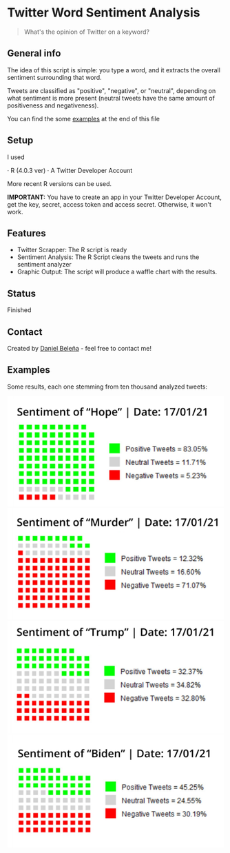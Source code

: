 # Twitter Word Sentiment Analysis
> What's the opinion of Twitter on a keyword?

## General info

The idea of this script is simple: you type a word, and it extracts the overall sentiment surrounding that word.

Tweets are classified as "positive", "negative", or "neutral", depending on what sentiment is more present (neutral tweets have the same amount of positiveness and negativeness).

You can find the some [examples](##Examples) at the end of this file

## Setup
I used

· R (4.0.3 ver)
· A Twitter Developer Account

More recent R versions can be used.

**IMPORTANT:** You have to create an app in your Twitter Developer Account, get the key, secret, access token and access secret. Otherwise, it won't work.

## Features

* Twitter Scrapper: The R script is ready
* Sentiment Analysis: The R Script cleans the tweets and runs the sentiment analyzer
* Graphic Output: The script will produce a waffle chart with the results.

## Status
Finished

## Contact
Created by [Daniel Beleña](https://www.linkedin.com/in/daniel-bele%C3%B1a-gonz%C3%A1lez-949917146/?locale=en_US) - feel free to contact me!

## Examples
Some results, each one stemming from ten thousand analyzed tweets:

![Example1](https://github.com/DanBelgo/twitter-word-sentiment/blob/main/2-Graphic%20Outputs/Example%201%20-%20Hope.png)
![Example2](https://github.com/DanBelgo/twitter-word-sentiment/blob/main/2-Graphic%20Outputs/Example%202%20-%20Murder.png)
![Example3](https://github.com/DanBelgo/twitter-word-sentiment/blob/main/2-Graphic%20Outputs/Example%203%20-%20Trump.png)
![Example4](https://github.com/DanBelgo/twitter-word-sentiment/blob/main/2-Graphic%20Outputs/Example%204%20-%20Biden.png)
